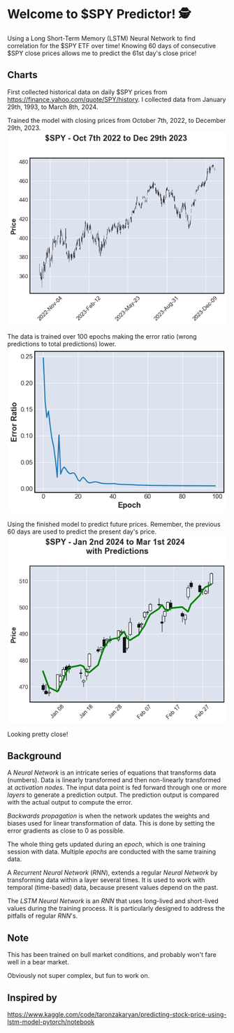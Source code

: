 # Welcome to $SPY Predictor! 🕵️
Using a Long Short-Term Memory (LSTM) Neural Network to find correlation for the $SPY ETF over time! Knowing 60 days of consecutive $SPY close prices allows me to predict the 61st day's close price!

## Charts
First collected historical data on daily $SPY prices from https://finance.yahoo.com/quote/SPY/history. I collected data from January 29th, 1993, to March 8th, 2024.

Trained the model with closing prices from October 7th, 2022, to December 29th, 2023.
![SPY Chart](SPY_chart.png)

The data is trained over 100 epochs making the error ratio (wrong predictions to total predictions) lower.
![Error Ratio](Error_ratio.png)

Using the finished model to predict future prices. Remember, the previous 60 days are used to predict the present day's price.
![Outcome](Outcome.png)

Looking pretty close!

## Background
A *Neural Network* is an intricate series of equations that transforms data (numbers). Data is linearly transformed and then non-linearly transformed at *activation nodes*. The input data point is fed forward through one or more *layers* to generate a prediction output. The prediction output is compared with the actual output to compute the error.

*Backwards propagation* is when the network updates the weights and biases used for linear transformation of data. This is done by setting the error gradients as close to 0 as possible.

The whole thing gets updated during an *epoch*, which is one training session with data. Multiple *epochs* are conducted with the same training data.

A *Recurrent Neural Network* (*RNN*), extends a regular *Neural Network* by transforming data within a layer several times. It is used to work with temporal (time-based) data, because present values depend on the past.

The *LSTM Neural Network* is an *RNN* that uses long-lived and short-lived values during the training process. It is particularly designed to address the pitfalls of regular *RNN*'s.

## Note
This has been trained on bull market conditions, and probably won't fare well in a bear market.

Obviously not super complex, but fun to work on.

## Inspired by
https://www.kaggle.com/code/taronzakaryan/predicting-stock-price-using-lstm-model-pytorch/notebook
